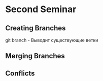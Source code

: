 # Second Seminar


## Creating Branches 
git branch - Выводит существующие ветки

## Merging Branches 


## Conflicts